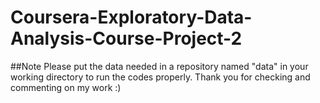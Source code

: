 # Coursera-Exploratory-Data-Analysis-Course-Project-2
##Note
Please put the data needed in a repository named "data" in your working directory to run the codes properly.
Thank you for checking and commenting on my work :)
